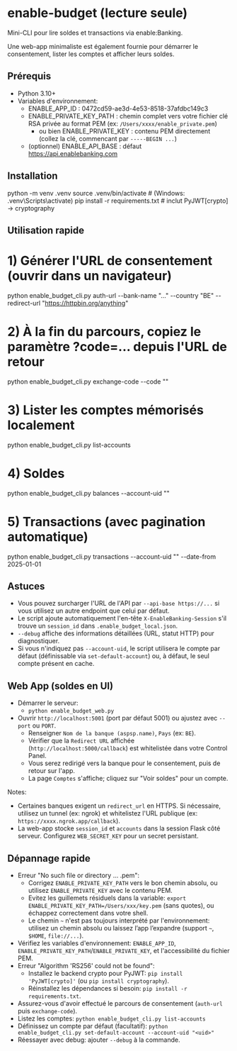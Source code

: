 # enable-budget (lecture seule)

Mini-CLI pour lire soldes et transactions via enable:Banking.

Une web-app minimaliste est également fournie pour démarrer le consentement, lister les comptes et afficher leurs soldes.

## Prérequis
- Python 3.10+
- Variables d'environnement:
  - ENABLE_APP_ID : 0472cd59-ae3d-4e53-8518-37afdbc149c3
  - ENABLE_PRIVATE_KEY_PATH : chemin complet vers votre fichier clé RSA privée au format PEM (ex: `/Users/xxxx/enable_private.pem`)
    - ou bien ENABLE_PRIVATE_KEY : contenu PEM directement (collez la clé, commencant par `-----BEGIN ...`)
  - (optionnel) ENABLE_API_BASE : défaut https://api.enablebanking.com

## Installation
python -m venv .venv
source .venv/bin/activate  # (Windows: .venv\Scripts\activate)
pip install -r requirements.txt  # inclut PyJWT[crypto] -> cryptography

## Utilisation rapide
# 1) Générer l'URL de consentement (ouvrir dans un navigateur)
python enable_budget_cli.py auth-url --bank-name "..." --country "BE" --redirect-url "https://httpbin.org/anything"

# 2) À la fin du parcours, copiez le paramètre ?code=... depuis l'URL de retour
python enable_budget_cli.py exchange-code --code "<uuid-du-code>"

# 3) Lister les comptes mémorisés localement
python enable_budget_cli.py list-accounts

# 4) Soldes
python enable_budget_cli.py balances --account-uid "<uid>"

# 5) Transactions (avec pagination automatique)
python enable_budget_cli.py transactions --account-uid "<uid>" --date-from 2025-01-01

## Astuces
- Vous pouvez surcharger l'URL de l'API par `--api-base https://...` si vous utilisez un autre endpoint que celui par défaut.
- Le script ajoute automatiquement l'en-tête `X-EnableBanking-Session` s'il trouve un `session_id` dans `.enable_budget_local.json`.
- `--debug` affiche des informations détaillées (URL, statut HTTP) pour diagnostiquer.
- Si vous n'indiquez pas `--account-uid`, le script utilisera le compte par défaut (définissable via `set-default-account`) ou, à défaut, le seul compte présent en cache.

## Web App (soldes en UI)
- Démarrer le serveur:
  - `python enable_budget_web.py`
- Ouvrir `http://localhost:5001` (port par défaut 5001) ou ajustez avec `--port` ou `PORT`.
  - Renseigner `Nom de la banque (aspsp.name)`, `Pays` (ex: `BE`).
  - Vérifier que la `Redirect URL` affichée (`http://localhost:5000/callback`) est whitelistée dans votre Control Panel.
  - Vous serez redirigé vers la banque pour le consentement, puis de retour sur l'app.
  - La page `Comptes` s'affiche; cliquez sur "Voir soldes" pour un compte.

Notes:
- Certaines banques exigent un `redirect_url` en HTTPS. Si nécessaire, utilisez un tunnel (ex: ngrok) et whitelistez l'URL publique (ex: `https://xxxx.ngrok.app/callback`).
- La web-app stocke `session_id` et `accounts` dans la session Flask côté serveur. Configurez `WEB_SECRET_KEY` pour un secret persistant.

## Dépannage rapide
- Erreur "No such file or directory ... .pem":
  - Corrigez `ENABLE_PRIVATE_KEY_PATH` vers le bon chemin absolu, ou utilisez `ENABLE_PRIVATE_KEY` avec le contenu PEM.
  - Evitez les guillemets résiduels dans la variable: `export ENABLE_PRIVATE_KEY_PATH=/Users/xxx/key.pem` (sans quotes), ou échappez correctement dans votre shell.
  - Le chemin `~` n'est pas toujours interprété par l'environnement: utilisez un chemin absolu ou laissez l’app l’expandre (support `~`, `$HOME`, `file://...`).
- Vérifiez les variables d'environnement: `ENABLE_APP_ID`, `ENABLE_PRIVATE_KEY_PATH`/`ENABLE_PRIVATE_KEY`, et l'accessibilité du fichier PEM.
- Erreur "Algorithm 'RS256' could not be found":
  - Installez le backend crypto pour PyJWT: `pip install 'PyJWT[crypto]'` (ou `pip install cryptography`).
  - Réinstallez les dépendances si besoin: `pip install -r requirements.txt`.
- Assurez-vous d'avoir effectué le parcours de consentement (`auth-url` puis `exchange-code`).
- Listez les comptes: `python enable_budget_cli.py list-accounts`
- Définissez un compte par défaut (facultatif): `python enable_budget_cli.py set-default-account --account-uid "<uid>"`
- Réessayer avec debug: ajouter `--debug` à la commande.
